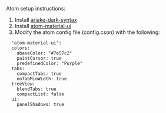 Atom setup instructions:

1. Install [ariake-dark-syntax](https://atom.io/themes/ariake-dark-syntax)
2. Install [atom-material-ui](https://atom.io/themes/atom-material-ui)
3. Modify the atom config file (config.cson) with the following:

```
  "atom-material-ui":
  colors:
    abaseColor: "#7e57c2"
    paintCursor: true
    predefinedColor: "Purple"
  tabs:
    compactTabs: true
    noTabMinWidth: true
  treeView:
    blendTabs: true
    compactList: false
  ui:
    panelShadows: true
``` 
